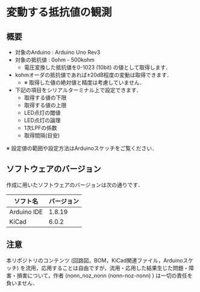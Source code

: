 # 変動する抵抗値の観測

## 概要

- 対象のArduino : Arduino Uno Rev3
- 対象の抵抗値 : 0ohm - 500kohm
    - 電圧変換した抵抗値を0-1023 (10bit) の値として取得します．
- kohmオーダの抵抗値であれば±20dB程度の変動は取得できます．
    - ※ 取得した値の絶対値と精度は考慮していません．
- 下記の項目をシリアルターミナル上で設定できます．
    - 取得する値の下限
    - 取得する値の上限
    - LED点灯の閾値
    - LED点灯の論理
    - 1次LPFの係数
    - 取得間隔(目安)

※ 設定値の範囲や設定方法はArduinoスケッチをご覧ください．

## ソフトウェアのバージョン

作成に用いたソフトウェアのバージョンは次の通りです．

| ソフト名 | バージョン |
| ---- | ---- |
| Arduino IDE | 1.8.19 |
| KiCad | 6.0.2 |

## 注意

本リポジトリのコンテンツ (回路図，BOM，KiCad関連ファイル，Arduinoスケッチ) を流用，応用することは自由ですが，流用・応用した結果生じた問題・障害・損害について，作者 (nonn_noz_nonn (nonn-noz-nonn) ) は一切の責任を負いません．
